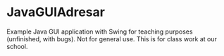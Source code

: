JavaGUIAdresar
==============

Example Java GUI application with Swing for teaching purposes (unfinished, with bugs).
Not for general use.
This is for class work at our school.
